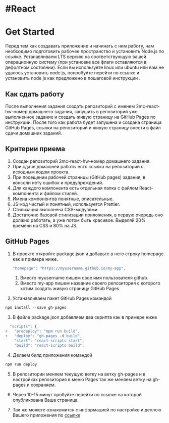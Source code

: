 # #React

# Get Started
Перед тем как создавать приложение и начинать с ним работу, нам необходимо подготовить рабочее пространство и установить Node.js по ссылке. Устанавливаем LTS версию на соответствующую вашей операционную систему (при установке все флаги оставляются в дефолтном состоянии). Если вы используете linux или ubuntu или вам не удалось установить node js, попробуйте перейти по ссылке и установить node js как предложено в пошаговой инструкции .

##  Как сдать работу

После выполнения задания создать репозиторий с именем 2mc-react-hw-номер домашнего задания, запушить в репозиторий уже выполненное задание и создать живую страницу на GitHub Pages по  инструкции. 
После того как работа будет запушена и создана страница GitHub Pages, ссылки на репозиторий и живую страницу внести в файл сдачи домашних заданий.

## Критерии приема

1. Создан репозиторий 2mc-react-hw-номер домашнего задания.
2. При сдаче домашней работы есть ссылка на репозиторий с исходным кодом проекта.
3. При посещении рабочей страницы (GitHub pages) задания, в консоли нету ошибок и предупреждений.
4. Для каждого компонента есть отдельная папка с файлом React-компонента и файлом стилей.
5. Имена компонентов понятные, описательные.
6. JS-код чистый и понятный, используется Prettier.
7. Стилизация выполнена CSS-модулями.
8. Достаточно базовой стилизации приложения, в первую очередь оно должно работать, а уже потом быть красивое. Выделяй 20% времени на CSS и 80% на JS.

##  GitHub Pages

1. В проекте откройте package.json и добавьте в него строку homepage  как в примере ниже.
    ```js
    "homepage": "https://myusername.github.io/my-app",
    ```
	1. Вместо myusername пишем свое имя пользователя github.
	2. Вместо my-app пишем название своего репозитория с которого хотим создать живую  страницу GitHub Pages

2. Устанавливаем пакет GitHub Pages командой 
```js
npm install --save gh-pages
```

3. В файле package.json добавляем два скрипта как в примере ниже
```js
  "scripts": {
+   "predeploy": "npm run build",
+   "deploy": "gh-pages -d build",
    "start": "react-scripts start",
    "build": "react-scripts build",
```

4. Делаем билд приложения командой 
```js
npm run deploy
```

5. В репозитории меняем текущую ветку на ветку gh-pages и в  настройках репозитория в меню Pages так же  меняем ветку на gh-pages и сохраняем.

6. Через 10-15 минут пробуйте перейти по ссылке на которой опубликована Ваша страница.

7. Так же можете ознакомится с  информацией по настройке и деплою Вашего приложения по [ссылке](https://create-react-app.dev/docs/deployment#github-pages)
